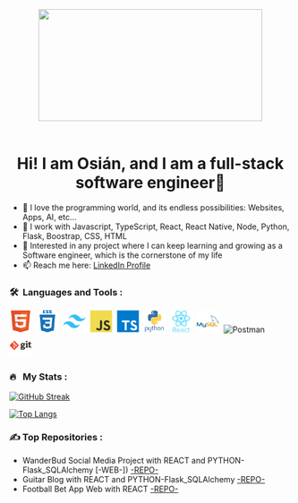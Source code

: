 <div align="center">
<img display="inline-block" width="400" height="200" src=https://res.cloudinary.com/dg4q5s1fc/image/upload/v1715499527/cartoon-629_l6fefl.gif>
<br></br>
<h1>Hi! I am Osián, and I am a full-stack software engineer👋</h1>
</div>

- 👀 I love the programming world, and its endless possibilities: Websites, Apps, AI, etc...
- 🌱 I work with Javascript, TypeScript, React, React Native, Node, Python, Flask, Boostrap, CSS, HTML 
- 💞️ Interested in any project where I can keep learning and growing as a Software engineer, which is the cornerstone of my life
- 📫 Reach me here: <a href="https://www.linkedin.com/in/osianjorge/">LinkedIn Profile</a>

### 🛠 &nbsp;Languages and Tools :

<p>
<img src="https://github.com/devicons/devicon/blob/master/icons/html5/html5-original.svg" title="HTML5" alt="HTML" width="40" height="40"/>&nbsp;
<img src="https://github.com/devicons/devicon/blob/master/icons/css3/css3-plain-wordmark.svg"  title="CSS3" alt="CSS" width="40" height="40"/>&nbsp;
<img src="https://github.com/devicons/devicon/blob/master/icons/tailwindcss/tailwindcss-original.svg"  title="TailwindCSS" alt="TailwindCSS" width="40" height="40"/>&nbsp;
<span>         </span>
<img src="https://github.com/devicons/devicon/blob/master/icons/javascript/javascript-original.svg" title="VanillaJS" alt="VanillaJS" width="40" height="40"/>&nbsp;
<img src="https://github.com/devicons/devicon/blob/master/icons/typescript/typescript-original.svg" title="TypeScript" alt="TypeScript" width="40" height="40"/>&nbsp;
<img src="https://github.com/devicons/devicon/blob/master/icons/python/python-original-wordmark.svg" title="Python" alt="Python" width="40" height="40"/>&nbsp;
<span>         </span>
<img src="https://github.com/devicons/devicon/blob/master/icons/react/react-original-wordmark.svg" title="React" alt="React" width="40" height="40"/>&nbsp;
<img src="https://github.com/devicons/devicon/blob/master/icons/mysql/mysql-original-wordmark.svg" title="MySQL"  alt="MySQL" width="40" height="40"/>&nbsp;
<img src="https://www.vectorlogo.zone/logos/getpostman/getpostman-icon.svg" title="Postman"  alt="Postman" width="40" height="40"/>&nbsp;
<img src="https://github.com/devicons/devicon/blob/master/icons/git/git-original-wordmark.svg" title="Git" **alt="Git" width="40" height="40"/>&nbsp;
</p>

### 🔥 &nbsp; My Stats :
[![GitHub Streak](http://github-readme-streak-stats.herokuapp.com?user=OsianJL&theme=dark&background=000000)](https://git.io/streak-stats)

[![Top Langs](https://github-readme-stats.vercel.app/api/top-langs/?username=OsianJL&layout=compact&theme=vision-friendly-dark)](https://github.com/anuraghazra/github-readme-stats)

### ✍️ Top Repositories : 
- WanderBud Social Media Project with REACT and PYTHON-Flask_SQLAlchemy [-WEB-]) [-REPO-](https://github.com/OsianJL/WanderBud)
- Guitar Blog with REACT and PYTHON-Flask_SQLAlchemy [-REPO-](https://github.com/OsianJL/Guitar-Blog-React-Flask)
- Football Bet App Web with REACT [-REPO-](https://github.com/OsianJL/Fooball-Bet-Web-App)
